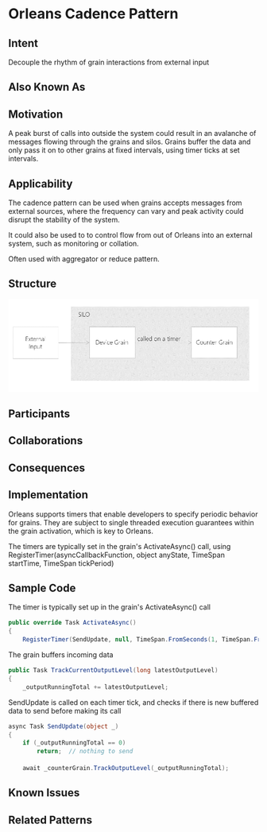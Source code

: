 # Orleans Cadence Pattern

## Intent

Decouple the rhythm of grain interactions from external input

## Also Known As

## Motivation

A peak burst of calls into outside the system could result in an avalanche of messages flowing through the grains and silos. Grains buffer the data and only pass it on to other grains at fixed intervals, using timer ticks at set intervals.     

## Applicability

The cadence pattern can be used when grains accepts messages from external sources, where the frequency can vary and peak activity could disrupt the stability of the system.

It could also be used to to control flow from out of Orleans into an external system, such as monitoring or collation.

Often used with aggregator or reduce pattern.      

## Structure

![observer structure diagram](images/cadence-structure.png)

## Participants

## Collaborations

## Consequences

## Implementation

Orleans supports timers that enable developers to specify periodic behavior for grains. They are subject to single threaded execution guarantees within the grain activation, which is key to Orleans.  

The timers are typically set in the grain's ActivateAsync() call, using RegisterTimer(asyncCallbackFunction, object anyState, TimeSpan startTime, TimeSpan tickPeriod)

## Sample Code

The timer is typically set up in the grain's ActivateAsync() call

```cs
public override Task ActivateAsync()
{
    RegisterTimer(SendUpdate, null, TimeSpan.FromSeconds(1, TimeSpan.FromSeconds(5));

```

The grain buffers incoming data 

```cs
public Task TrackCurrentOutputLevel(long latestOutputLevel)
{
 	_outputRunningTotal += latestOutputLevel;
```

SendUpdate is called on each timer tick, and checks if there is new buffered data to send before making its call

```cs
async Task SendUpdate(object _)
{
    if (_outputRunningTotal == 0)
        return;  // nothing to send

    await _counterGrain.TrackOutputLevel(_outputRunningTotal);
```

## Known Issues

## Related Patterns


